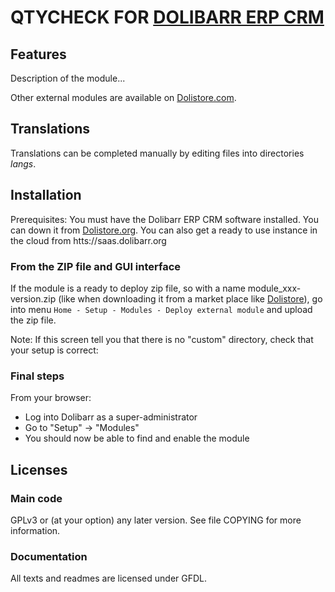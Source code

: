 # QTYCHECK FOR [DOLIBARR ERP CRM](https://www.dolibarr.org)

## Features

Description of the module...

<!--
![Screenshot qtycheck](img/screenshot_qtycheck.png?raw=true "Qtycheck"){imgmd}
-->

Other external modules are available on [Dolistore.com](https://www.dolistore.com).

## Translations

Translations can be completed manually by editing files into directories *langs*.

<!--
This module contains also a sample configuration for Transifex, under the hidden directory [.tx](.tx), so it is possible to manage translation using this service.

For more information, see the [translator's documentation](https://wiki.dolibarr.org/index.php/Translator_documentation).

There is a [Transifex project](https://transifex.com/projects/p/dolibarr-module-template) for this module.
-->


## Installation

Prerequisites: You must have the Dolibarr ERP CRM software installed. You can down it from [Dolistore.org](https://www.dolibarr.org).
You can also get a ready to use instance in the cloud from htts://saas.dolibarr.org


### From the ZIP file and GUI interface

If the module is a ready to deploy zip file, so with a name module_xxx-version.zip (like when downloading it from a market place like [Dolistore](https://www.dolistore.com)),
go into menu ```Home - Setup - Modules - Deploy external module``` and upload the zip file.

Note: If this screen tell you that there is no "custom" directory, check that your setup is correct:

<!--

- In your Dolibarr installation directory, edit the ```htdocs/conf/conf.php``` file and check that following lines are not commented:

    ```php
    //$dolibarr_main_url_root_alt ...
    //$dolibarr_main_document_root_alt ...
    ```

- Uncomment them if necessary (delete the leading ```//```) and assign a sensible value according to your Dolibarr installation

    For example :

    - UNIX:
        ```php
        $dolibarr_main_url_root_alt = '/custom';
        $dolibarr_main_document_root_alt = '/var/www/Dolibarr/htdocs/custom';
        ```

    - Windows:
        ```php
        $dolibarr_main_url_root_alt = '/custom';
        $dolibarr_main_document_root_alt = 'C:/My Web Sites/Dolibarr/htdocs/custom';
        ```
-->

<!--

### From a GIT repository

Clone the repository in ```$dolibarr_main_document_root_alt/qtycheck```

```sh
cd ....../custom
git clone git@github.com:gitlogin/qtycheck.git qtycheck
```

-->

### Final steps

From your browser:

  - Log into Dolibarr as a super-administrator
  - Go to "Setup" -> "Modules"
  - You should now be able to find and enable the module



## Licenses

### Main code

GPLv3 or (at your option) any later version. See file COPYING for more information.

### Documentation

All texts and readmes are licensed under GFDL.
